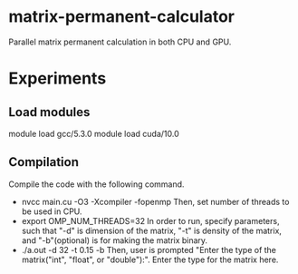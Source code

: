 # matrix-permanent-calculator
Parallel matrix permanent calculation in both CPU and GPU.

# Experiments

## Load modules
module load gcc/5.3.0
module load cuda/10.0

## Compilation
Compile the code with the following command.
  * nvcc main.cu -O3 -Xcompiler -fopenmp
Then, set number of threads to be used in CPU.
  * export OMP_NUM_THREADS=32
In order to run, specify parameters, such that "-d" is dimension of the matrix, "-t" is density of the matrix, and "-b"(optional) is for making the matrix binary.
  * ./a.out -d 32 -t 0.15 -b
Then, user is prompted "Enter the type of the matrix("int", "float", or "double"):". Enter the type for the matrix here. 

